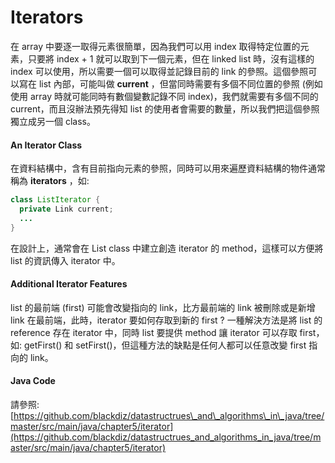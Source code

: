 # Iterators

在 array 中要逐一取得元素很簡單，因為我們可以用 index 取得特定位置的元素，只要將 index + 1 就可以取到下一個元素，但在 linked list 時，沒有這樣的 index 可以使用，所以需要一個可以取得並記錄目前的 link 的參照。這個參照可以寫在 list 內部，可能叫做 **current** ，但當同時需要有多個不同位置的參照 \(例如使用 array 時就可能同時有數個變數記錄不同 index\)，我們就需要有多個不同的 current，而且沒辦法預先得知 list 的使用者會需要的數量，所以我們把這個參照獨立成另一個 class。

#### An Iterator Class

在資料結構中，含有目前指向元素的參照，同時可以用來遍歷資料結構的物件通常稱為 **iterators** ，如:

```java
class ListIterator {
  private Link current;
  ...
}
```

在設計上，通常會在 List class 中建立創造 iterator 的 method，這樣可以方便將 list 的資訊傳入 iterator 中。

#### Additional Iterator Features

list 的最前端 \(first\) 可能會改變指向的 link，比方最前端的 link 被刪除或是新增 link 在最前端，此時，iterator 要如何存取到新的 first ? 一種解決方法是將 list 的 reference 存在 iterator 中，同時 list 要提供 method 讓 iterator 可以存取 first，如: getFirst\(\) 和 setFirst\(\)，但這種方法的缺點是任何人都可以任意改變 first 指向的 link。

#### Java Code

請參照: [https://github.com/blackdiz/datastructrues\_and\_algorithms\_in\_java/tree/master/src/main/java/chapter5/iterator](https://github.com/blackdiz/datastructrues_and_algorithms_in_java/tree/master/src/main/java/chapter5/iterator)

